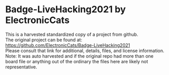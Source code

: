 
# Badge-LiveHacking2021 by ElectronicCats  
This is a harvested standardized copy of a project from github.  
The original project can be found at:  
https://github.com/ElectronicCats/Badge-LiveHacking2021  
Please consult that link for additional, details, files, and license information.  
Note: It was auto harvested and if the original repo had more than one board file or anything out of the ordinary the files here are likely not representative.  
    